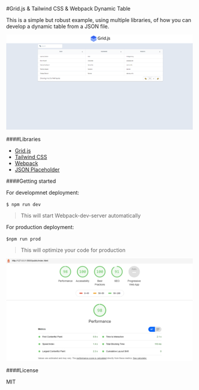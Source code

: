 #Grid.js & Tailwind CSS & Webpack Dynamic Table

This is a simple but robust example, using multiple libraries, of how you can develop a dynamic table from a JSON file.

![](docs/Desktop-Grid-JS-Dynamic-User-Data-Table.png)

####Libraries

- [Grid.js](https://gridjs.io/)
- [Tailwind CSS](https://tailwindcss.com/)
- [Webpack](https://webpack.js.org/)
- [JSON Placeholder](https://jsonplaceholder.typicode.com/)

####Getting started

For developmnet deployment:

`$ npm run dev`

> This will start Webpack-dev-server automatically

For production deployment:

`$npm run prod`

> This will optimize your code for production

![](docs/chrome-lighthouse.png)

####License

MIT
